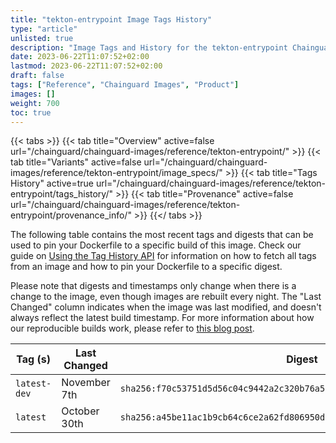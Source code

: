 ```yaml
---
title: "tekton-entrypoint Image Tags History"
type: "article"
unlisted: true
description: "Image Tags and History for the tekton-entrypoint Chainguard Image"
date: 2023-06-22T11:07:52+02:00
lastmod: 2023-06-22T11:07:52+02:00
draft: false
tags: ["Reference", "Chainguard Images", "Product"]
images: []
weight: 700
toc: true
---
```


{{< tabs >}}
{{< tab title="Overview" active=false url="/chainguard/chainguard-images/reference/tekton-entrypoint/" >}}
{{< tab title="Variants" active=false url="/chainguard/chainguard-images/reference/tekton-entrypoint/image_specs/" >}}
{{< tab title="Tags History" active=true url="/chainguard/chainguard-images/reference/tekton-entrypoint/tags_history/" >}}
{{< tab title="Provenance" active=false url="/chainguard/chainguard-images/reference/tekton-entrypoint/provenance_info/" >}}
{{</ tabs >}}

The following table contains the most recent tags and digests that can be used to pin your Dockerfile to a specific build of this image. Check our guide on [Using the Tag History API](/chainguard/chainguard-images/using-the-tag-history-api/) for information on how to fetch all tags from an image and how to pin your Dockerfile to a specific digest.

Please note that digests and timestamps only change when there is a change to the image, even though images are rebuilt every night. The "Last Changed" column indicates when the image was last modified, and doesn't always reflect the latest build timestamp. For more information about how our reproducible builds work, please refer to [this blog post](https://www.chainguard.dev/unchained/reproducing-chainguards-reproducible-image-builds).

| Tag (s)       | Last Changed | Digest                                                                    |
|---------------|--------------|---------------------------------------------------------------------------|
|  `latest-dev` | November 7th | `sha256:f70c53751d5d56c04c9442a2c320b76a50b991d9ec93d8b0fee4026a7ea3ba97` |
|  `latest`     | October 30th | `sha256:a45be11ac1b9cb64c6ce2a62fd806950df64f28a9eafce705976f523f08736a5` |

